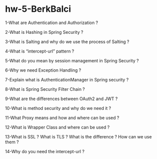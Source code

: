 # hw-5-BerkBalci
1-What are Authentication and Authorization ?

2-What is Hashing in Spring Security ?

3-What is Salting and why do we use the process of Salting ?

4-What is “intercept-url” pattern ?

5-What do you mean by session management in Spring Security ?

6-Why we need Exception Handling ?

7-Explain what is AuthenticationManager in Spring security ?

8-What is Spring Security Filter Chain ?

9-What are the differences between OAuth2 and JWT ?

10-What is method security and why do we need it ?

11-What Proxy means and how and where can be used ?

12-What is Wrapper Class and where can be used ?

13-What is SSL ? What is TLS ? What is the difference ? How can we use them ?

14-Why do you need the intercept-url ?
